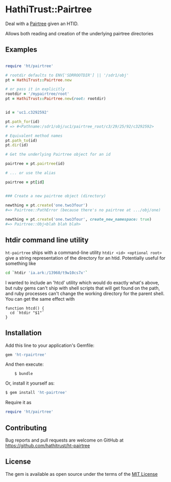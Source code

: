 # HathiTrust::Pairtree

Deal with a [Pairtree](https://github.com/mlibrary/pairtree) given an HTID.

Allows both reading and creation of the underlying pairtree directories

## Examples

```ruby

require 'ht/pairtree'

# rootdir defaults to ENV['SDRROOTDIR'] || '/sdr1/obj'
pt = HathiTrust::Pairtree.new 

# or pass it in explicitly
rootdir = '/mypairtree/root' 
pt = HathiTrust::Pairtree.new(root: rootdir)


id = 'uc1.c3292592'

pt.path_for(id)
# => #<Pathname:/sdr1/obj/uc1/pairtree_root/c3/29/25/92/c3292592>

# Equivalent method names
pt.path_to(id)
pt.dir(id)

# Get the underlying Pairtree object for an id

pairtree = pt.pairtree(id)

# ... or use the alias

pairtree = pt[id] 


### Create a new pairtree object (directory)

newthing = pt.create('one.two3four')
#=> Pairtree::PathError (because there's no pairtree at .../obj/one)
 
newthing = pt.create('one.two3four', create_new_namespace: true)
#=> Pairtree::Obj<blah blah blah>

```
## htdir command line utility
`ht-pairtree` ships with a command-line utility `htdir <id> <optional root>` give a string representation of the directory for an htid.
Potentially useful for something like

```sh
cd `htdir 'ia.ark:/13960/t9w10cs7x'`
```

I wanted to include an 'htcd' utility which would do exactly what's above, but ruby gems can't ship with shell scripts that will get
found on the path, and ruby processes can't change the working directory for the parent shell. You can 
get the same effect with

```shell
function htcd() {
  cd `htdir "$1"`
}
```


## Installation

Add this line to your application's Gemfile:

```ruby
gem 'ht-rpairtree'
```

And then execute:
```
    $ bundle
```

Or, install it yourself as:

```ruby
$ gem install 'ht-pairtree'
```

Require it as

```ruby
require 'ht/pairtree'
```

## Contributing

Bug reports and pull requests are welcome on GitHub at https://github.com/hathitrust/ht-pairtree

## License

The gem is available as open source under the terms of the [MIT License](https://opensource.org/licenses/MIT)
